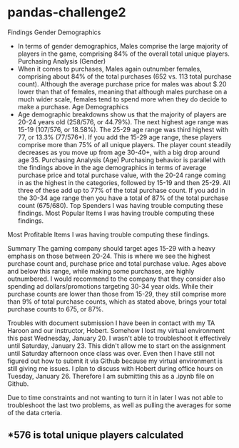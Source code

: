 # pandas-challenge2
Findings
Gender Demographics
- In terms of gender demographics, Males comprise the large majority of players in the game, comprising 84% of the overall total unique players. 
Purchasing Analysis (Gender)
- When it comes to purchases, Males again outnumber females, comprising about 84% of the total purchases (652 vs. 113 total purchase count). Although the average purchase price for males was about $.20 lower than that of females, meaning that although males purchase on a much wider scale, females tend to spend more when they do decide to make a purchase.
Age Demographics
- Age demographic breakdowns show us that the majority of players are 20-24 years old (258/576, or 44.79%). The next highest age range was 15-19 (107/576, or 18.58%). The 25-29 age range was third highest with 77, or 13.3% (77/576*). If you add the 15-29 age range, these players comprise more than 75% of all unique players. The player count steadily decreases as you move up from age 30-40+, with a big drop around age 35. 
Purchasing Analysis (Age)
Purchasing behavior is parallel with the findings above in the age demographics in terms of average purchase price and total purchase value, with the 20-24 range coming in as the highest in the categories, followed by 15-19 and then 25-29. All three of these add up to 77% of the total purchase count. If you add in the 30-34 age range then you have a total of 87% of the total purchase count (675/680).
Top Spenders
I was having trouble computing these findings. 
Most Popular Items 
I was having trouble computing these findings.

Most Profitable Items 
I was having trouble computing these findings.

Summary
The gaming company should target ages 15-29 with a heavy emphasis on those between 20-24. This is where we see the highest purchase count and, purchase price and total purchase value. Ages above and below this range, while making some purchases, are highly outnumbered. I would recommend to the company that they consider also spending ad dollars/promotions targeting 30-34 year olds. While their purchase counts are lower than those from 15-29, they still comprise more than 9% of total purchase counts, which as stated above, brings your total purchase counts to 675, or 87%. 


Troubles with document submission
I have been in contact with my TA Haroon and our instructor, Hobert. Somehow I lost my virtual environment this past Wednesday, January 20. I wasn't able to troubleshoot it effectively until Saturday, January 23. This didn't allow me to start on the assignment until Saturday afternoon once class was over. Even then I have still not figured out how to submit it via Github because my virtual environment is still giving me issues. I plan to discuss with Hobert during office hours on Tuesday, January 26. Therefore I am submitting this as a .ipynb file on Github. 

Due to time constraints and not wanting to turn it in later I was not able to troubleshoot the last two problems, as well as pulling the averages for some of the data crteria. 




*576 is total unique players calculated
- 
